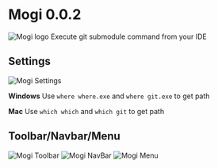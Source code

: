 # Mogi 0.0.2
![Mogi logo](https://i.imgur.com/4WZpK73.png)
Execute git submodule command from your IDE

## Settings
![Mogi Settings](https://i.imgur.com/XRU2AYE.png)

**Windows**
Use `where where.exe` and `where git.exe` to get path

**Mac**
Use `which which` and `which git` to get path

## Toolbar/Navbar/Menu
![Mogi Toolbar](https://i.imgur.com/RANSAwj.png)
![Mogi NavBar](https://i.imgur.com/HhPPZsF.png)
![Mogi Menu](https://i.imgur.com/in1LnVu.png)
